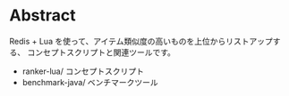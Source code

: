 # Abstract

Redis + Lua を使って、アイテム類似度の高いものを上位からリストアップする、
コンセプトスクリプトと関連ツールです。

  * ranker-lua/       コンセプトスクリプト
  * benchmark-java/   ベンチマークツール

